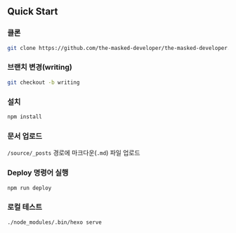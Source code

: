## Quick Start

### 클론

```bash
git clone https://github.com/the-masked-developer/the-masked-developer.github.io.git
```

### 브랜치 변경(writing)

```bash
git checkout -b writing
```

### 설치

```bash
npm install
```

### 문서 업로드

`/source/_posts` 경로에 마크다운(`.md`) 파일 업로드

### Deploy 명령어 실행

```bash
npm run deploy
```

### 로컬 테스트

```bash
./node_modules/.bin/hexo serve
```
